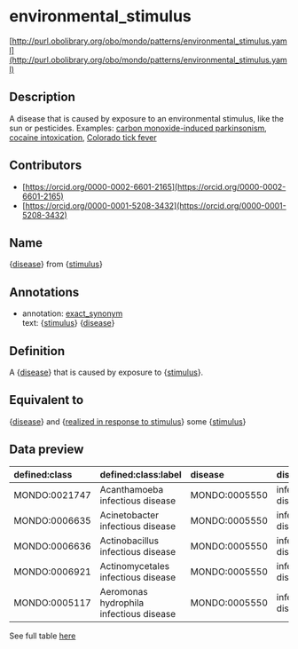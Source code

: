 # environmental_stimulus 

[http://purl.obolibrary.org/obo/mondo/patterns/environmental_stimulus.yaml](http://purl.obolibrary.org/obo/mondo/patterns/environmental_stimulus.yaml)
## Description 

A disease that is caused by exposure to an environmental stimulus, like the sun or pesticides.  Examples: [carbon monoxide-induced parkinsonism](http://purl.obolibrary.org/obo/MONDO_0017639), [cocaine intoxication](http://purl.obolibrary.org/obo/MONDO_0019544), [Colorado tick fever](http://purl.obolibrary.org/obo/MONDO_0005708)
## Contributors 
* [https://orcid.org/0000-0002-6601-2165](https://orcid.org/0000-0002-6601-2165) 
* [https://orcid.org/0000-0001-5208-3432](https://orcid.org/0000-0001-5208-3432) 
## Name 

{[disease](http://purl.obolibrary.org/obo/MONDO_0000001)} from {[stimulus](http://purl.obolibrary.org/obo/BFO_0000040)}

## Annotations 

* annotation: [exact_synonym](http://www.geneontology.org/formats/oboInOwl#hasExactSynonym)  
text: {[stimulus](http://purl.obolibrary.org/obo/BFO_0000040)} {[disease](http://purl.obolibrary.org/obo/MONDO_0000001)}

## Definition 

A {[disease](http://purl.obolibrary.org/obo/MONDO_0000001)} that is caused by exposure to {[stimulus](http://purl.obolibrary.org/obo/BFO_0000040)}.

## Equivalent to 

{[disease](http://purl.obolibrary.org/obo/MONDO_0000001)} and {[realized in response to stimulus](http://purl.obolibrary.org/obo/RO_0004028)} some {[stimulus](http://purl.obolibrary.org/obo/BFO_0000040)}

## Data preview 
| defined:class                                | defined:class:label                     | disease                                      | disease:label      | stimulus                                      | stimulus:label       |
|:---------------------------------------------|:----------------------------------------|:---------------------------------------------|:-------------------|:----------------------------------------------|:---------------------|
| MONDO:0021747 | Acanthamoeba infectious disease         | MONDO:0005550 | infectious disease | NCBITaxon:5754 | Acanthamoeba         |
| MONDO:0006635 | Acinetobacter infectious disease        | MONDO:0005550 | infectious disease | NCBITaxon:469  | Acinetobacter        |
| MONDO:0006636 | Actinobacillus infectious disease       | MONDO:0005550 | infectious disease | NCBITaxon:713  | Actinobacillus       |
| MONDO:0006921 | Actinomycetales infectious disease      | MONDO:0005550 | infectious disease | NCBITaxon:2037 | Actinomycetales      |
| MONDO:0005117 | Aeromonas hydrophila infectious disease | MONDO:0005550 | infectious disease | NCBITaxon:644  | Aeromonas hydrophila |

See full table [here](https://github.com/monarch-initiative/mondo/blob/master/src/patterns/data/matches/environmental_stimulus.tsv) 
